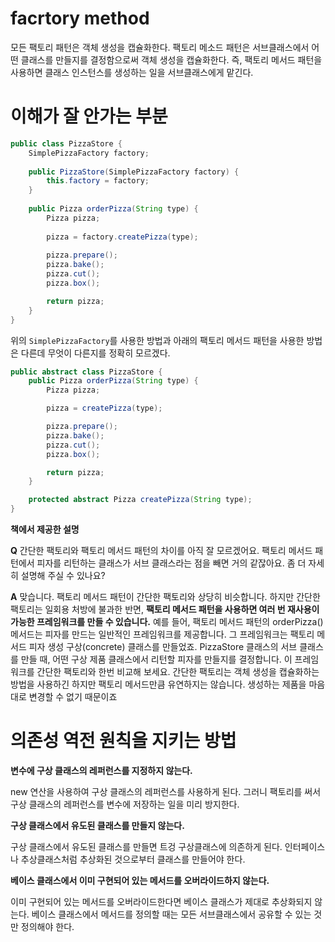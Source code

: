# facrtory method

모든 팩토리 패턴은 객체 생성을 캡슐화한다. 팩토리 메소드 패턴은 서브클래스에서 어떤 클래스를 만들지를 결정함으로써 객체 생성을 캡슐화한다. 즉, 팩토리 메서드 패턴을 사용하면 클래스 인스턴스를 생성하는 일을 서브클래스에게 맡긴다.

# 이해가 잘 안가는 부분

```java
public class PizzaStore {
    SimplePizzaFactory factory;
    
    public PizzaStore(SimplePizzaFactory factory) {
        this.factory = factory;
    }
    
    public Pizza orderPizza(String type) {
        Pizza pizza;
        
        pizza = factory.createPizza(type);
        
        pizza.prepare();
        pizza.bake();
        pizza.cut();
        pizza.box();

        return pizza;
    }
}
```

위의 `SimplePizzaFactory`를 사용한 방법과 아래의 팩토리 메서드 패턴을 사용한 방법은 다른데 무엇이 다른지를 정확히 모르겠다.

```java
public abstract class PizzaStore {
    public Pizza orderPizza(String type) {
        Pizza pizza;

        pizza = createPizza(type);

        pizza.prepare();
        pizza.bake();
        pizza.cut();
        pizza.box();

        return pizza;
    }

    protected abstract Pizza createPizza(String type);
}
```
**책에서 제공한 설명**

**Q** 간단한 팩토리와 팩토리 메서드 패턴의 차이를 아직 잘 모르겠어요. 팩토리 메서드 패턴에서 피자를 리턴하는 클래스가 서브 클래스라는 점을 빼면 거의 같잖아요. 좀 더 자세히 설명해 주실 수 있나요?

**A** 맞습니다. 팩토리 메서드 패턴이 간단한 팩토리와 상당히 비슷합니다. 하지만 간단한 팩토리는 일회용 처방에 불과한 반면, **팩토리 메서드 패턴을 사용하면 여러 번 재사용이 가능한 프레임워크를 만들 수 있습니다.** 예를 들어, 팩토리 메서드 패턴의 orderPizza() 메서드는 피자를 만드는 일반적인 프레임워크를 제공합니다. 그 프레임워크는 팩토리 메서드 피자 생성 구상(concrete) 클래스를 만들었죠. PizzaStore 클래스의 서브 클래스를 만들 때, 어떤 구상 제품 클래스에서 리턴할 피자를 만들지를 결정합니다. 이 프레임워크를 간단한 팩토리와 한번 비교해 보세요. 간단한 팩토리는 객체 생성을 캡슐화하는 방법을 사용하긴 하지만 팩토리 메서드만큼 유연하지는 않습니다. 생성하는 제품을 마음대로 변경할 수 없기 때문이죠

# 의존성 역전 원칙을 지키는 방법

**변수에 구상 클래스의 레퍼런스를 지정하지 않는다.**

new 연산을 사용하여 구상 클래스의 레퍼런스를 사용하게 된다. 그러니 팩토리를 써서 구상 클래스의 레퍼런스를 변수에 저장하는 일을 미리 방지한다.


**구상 클래스에서 유도된 클래스를 만들지 않는다.**

구상 클래스에서 유도된 클래스를 만들면 트겅 구상클래스에 의존하게 된다. 인터페이스나 추상클래스처럼 추상화된 것으로부터 클래스를 만들어야 한다.

**베이스 클래스에서 이미 구현되어 있는 메서드를 오버라이드하지 않는다.**

이미 구현되어 있는 메서드를 오버라이드한다면 베이스 클래스가 제대로 추상화되지 않는다. 베이스 클래스에서 메서드를 정의할 때는 모든 서브클래스에서 공유할 수 있는 것만 정의해야 한다.


